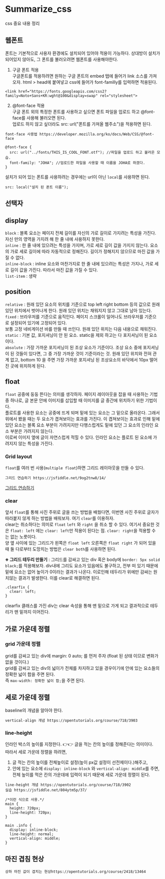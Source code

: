 # Summarize_css
css 중요 내용 정리
## 웹폰트
  폰트는 기본적으로 사용자 환경에도 설치되어 있어야 적용이 가능하다. 상대방이 설치가 되어있지 않아도, 그 폰트를 불러오려면 웹폰트를 사용해야한다.   
  1. 구글 폰트 적용   
  구글폰트를 적용하려면 원하는 구글 폰트의 embed 탭에 들어가 link 소스를 가져오자. html > head에 붙여넣고 css에 들어가 font-familly를 입력하면 적용된다.
  ```
  <link href="https://fonts.googleapis.com/css2?family=Noto+Sans+KR:wght@100&display=swap" rel="stylesheet">
  ```
  2. @font-face 적용   
  구글 폰트 외의 특정한 폰트를 사용하고 싶으면 폰트 파일을 업로드 하고 @font-face를 사용해 불러오면 된다.   
  업로드 하지 않고 싶더라도 src: url("폰트를 가져올 웹주소")을 적용하면 된다.
  ```
  font-face 사용법 https://developer.mozilla.org/ko/docs/Web/CSS/@font-face
  
  @font-face {
	src: url("../fonts/THIS_IS_COOL_FONT.otf"); //파일을 업로드 하고 불러온 모습.
	font-family: "JOHA"; //업로드한 파일을 사용할 때 이름을 JOHA로 하겠다.
  }
  ```
  설치가 되어 있는 폰트를 사용하려는 경우에는 url이 아닌 `local`를 사용하면 된다. 
  ```
  src: local("설치 된 폰트 이름");
  ```
## 선택자
## display
  `block` : 블록 요소는 페이지 전체 길이를 자신의 가로 길이로 가지려는 특성을 가진다.   
  자신 만의 영역을 가지려 해 한 줄 내에 사용하지 못한다.  
  `inline` : 한 줄 내에 있으려는 특성을 가지며, 가로 세로 길이 값을 가지지 않는다. 요소의 가로 세로 길이에 따라 자동적으로 정해진다. 길이가 정해지지 않으므로 마진 값을 가질 수 없다.    
  `inline-block` : inline 요소와 마찬가지로 한 줄 내에 있으려는 특성은 가지나, 가로 세로 길이 값을 가진다. 따라서 마진 값을 가질 수 있다.   
  `list-item` : 생략
## position
  `relative` : 원래 있던 요소의 위치를 기준으로 top left right bottom 등의 값으로 원래 있던 위치에서 벗어나게 한다. 원래 있던 위치는 채워지지 않고 그대로 남아 있는다.   
  `fixed` : 브라우저를 기준으로 움직인다. 페이지 스크롤이 일어나도 브라우저를 기준으로 설정되어 있기에 고정되어 있다.    
          보통 고정 네비게이션 바를 만들 때 쓰인다. 원래 있던 위치는 다음 내용으로 채워진다.   
  `static` : 기본 값, 포지셔닝이 안 된 요소. static을 제외 하고는 다 포지셔닝이 된 요소이다.   
  `absolute` : 가장 가까운 포지셔닝이 된 조상 요소가 기준이다. 조상 요소 중에 포지셔닝이 된 것들이 있다면, 그 중 가장 가까운 것이 기준이라는 것. 원래 있던 위치와 전혀 관계 없고, bottom 10 을 주면 가장 가까운 포지셔닝 된 조상요소의 바닥에서 10px 떨어진 곳에 위치하게 된다.
## float
  `float` 공중에 둥둥 뜬다는 의미를 생각하자. 페이지 레이아웃을 잡을 때 사용하는 기법 중 하나로, 글 본문 안에 이미지를 삽입할 때 이미지를 글 중간에 위치하기 위한 기법이다.   
  플로트를 사용한 요소는 공중에 뜨게 되며 밑에 있는 요소는 그 밑으로 올라온다. 그래서 위에서 봤을 때는 두 요소가 겹쳐보이는 효과를 가진다.
  이 겹쳐보이는 효과로 인해 밑에 있던 요소는 블록 요소 부분이 가려지지만 다행스럽게도 밑에 있던 그 요소의 인라인 요소 부분은 가려지지 않는다.   
  이로써 이미지 옆에 글이 자연스럽게 적힐 수 있다. 인라인 요소는 플로트 된 요소에 가려지지 않는 특성을 가진다.
### Grid layout
  `float`를 여러 번 사용(`multiple float`)하면 그리드 레이아웃을 만들 수 있다.   
  ```
  그리드 연습하기 https://jsfiddle.net/9og2tnw8/14/
  ``` 
  [그리드 연습하기](https://jsfiddle.net/9og2tnw8/14/)
### clear   
앞서 `float`를 통해 사진 주위로 글을 쓰는 방법을 배웠다면, 이번엔 사진 주위로 글자가 따라붙지 않게 하는 방법을 배워보자. 여기 `clear`를 이용하자.   
clear는 취소하다는 의미로 `float` `left` 와 `right` 을 취소 할 수 있다.
여기서 중요한 것은 `float: left` 에는 `clear: left`만 적용이 된다는 점. `clear: right`을 적용할 수 는 없는 노릇이다.   
양 옆 사이에 있는 그리드가 왼쪽은 `float left` 오른쪽은 `float right` 가 되어 있을 때 둘 다로부터 도망치는 방법은 `clear both`를 사용하면 된다.   
  
**※ 그리드 테두리 만들기** : 그리드를 감싸고 있는 div 혹은 body에 `border: 5px solid black;`를 적용해보자. div내에 그리도 요소가 있음에도 불구하고, 전부 떠 있기 때문에 밑에 요소는 없어 높이가 0이라는 결과가 나온다. 이로인해 테두리가 위에만 감싸는 원치않는 결과가 발생한다. 이를 clear로 해결하면 된다.
```
.clearfix {
  clear: left;
}
```
clearfix 클래스를 가진 div는 clear 속성을 통해 맨 밑으로 가게 되고 결과적으로 테두리가 맨 밑까지 이어진다.
  

## 가로 가운데 정렬
### grid 가운데 정렬   
grid를 감싸고 있는 div에 margin: 0 auto; 를 먼저 주자 (float 된 상태 이므로 변화가 없을 것이다.)   
grid를 감싸고 있는 div의 넓이가 전체를 차지하고 있을 경우이기에 안에 있는 요소들의 정확한 넓이 합을 주면 된다.   
즉 `max-width: 정확한 넓이 합;`을 주면 된다.
	
	
	
## 세로 가운데 정렬
  baseline의 개념을 알아야 한다.   
  ```
  vertical-align 개념 https://opentutorials.org/course/718/3903
  ```
  
### line-height   
  인라인 박스의 높이를 지정한다. 👉👉 글을 적는 칸의 높이를 정해준다는 의미이다.   
  따라서 세로 가운데 정렬을 하려면, 
  1. 글 적는 칸의 높이를 전체높이로 설정(높이 px값 설정이 선전제이다.)해주고,   
  2. 안에 있는 요소에 `display: inline-block` 와 `vertical-align: middle`를 주면,   
  전체 높이를 먹은 칸의 가운데에 입력이 되기 때문에 세로 가운데 정렬이 된다.
  ```
  line-height 개념 https://opentutorials.org/course/718/3902
  실습 https://jsfiddle.net/804ytm5p/37/

  /*이런 식으로 사용.*/
  main {
    height: 720px;
    line-height: 720px;
  }
  
  main .info {
    display: inline-block;
    line-height: normal;
    vertical-align: middle;
  }
  ```
## 마진 겹침 현상
```
상하 마진 값이 겹치는 현상https://opentutorials.org/course/2418/13464
```
